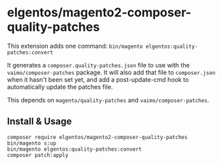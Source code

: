 # elgentos/magento2-composer-quality-patches

This extension adds one command: `bin/magento elgentos:quality-patches:convert`

It generates a `composer.quality-patches.json` file to use with the `vaimo/composer-patches` package. It will also add that file to `composer.json` when it hasn't been set yet, and add a post-update-cmd hook to automatically update the patches file.

This depends on `magento/quality-patches` and `vaimo/composer-patches`.

## Install & Usage
```
composer require elgentos/magento2-composer-quality-patches 
bin/magento s:up
bin/magento elgentos:quality-patches:convert
composer patch:apply
```
